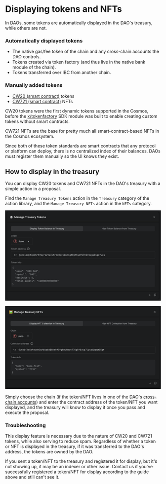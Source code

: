 # Displaying tokens and NFTs

In DAOs, some tokens are automatically displayed in the DAO's treasury, while others are not.

### Automatically displayed tokens

- The native gas/fee token of the chain and any cross-chain accounts the DAO controls.
- Tokens created via token factory (and thus live in the native bank module of the chain).
- Tokens transferred over IBC from another chain.

### Manually added tokens

- [CW20 (smart contract)](https://github.com/CosmWasm/cw-plus/blob/main/packages/cw20/README.md) tokens
- [CW721 (smart contract)](https://github.com/public-awesome/cw-nfts/blob/main/packages/cw721/README.md) NFTs

CW20 tokens were the first dynamic tokens supported in the Cosmos, before the [x/tokenfactory](https://docs.osmosis.zone/osmosis-core/modules/tokenfactory) SDK module was built to enable creating custom tokens without smart contracts.

CW721 NFTs are the base for pretty much all smart-contract-based NFTs in the Cosmos ecosystem.

Since both of these token standards are smart contracts that any protocol or platform can deploy, there is no centralized index of their balances. DAOs must register them manually so the UI knows they exist.

## How to display in the treasury

You can display CW20 tokens and CW721 NFTs in the DAO's treasury with a simple action in a proposal.

Find the `Manage Treasury Tokens` action in the `Treasury` category of the action library, and the `Manage Treasury NFTs` action in the `NFTs` category.

![Manage Treasury Tokens action](../../.gitbook/assets/treasury-manage-tokens.png)

![Manage Treasury NFTs action](../../.gitbook/assets/treasury-manage-nfts.png)

Simply choose the chain (if the token/NFT lives in one of the DAO's [cross-chain accounts](cross-chain.md)) and enter the contract address of the token/NFT you want displayed, and the treasury will know to display it once you pass and execute the proposal.

### Troubleshooting

This display feature is necessary due to the nature of CW20 and CW721 tokens, while also serving to reduce spam. Regardless of whether a token or NFT is displayed in the treasury, if it was transferred to the DAO's address, the tokens are owned by the DAO.

If you sent a token/NFT to the treasury and registered it for display, but it's not showing up, it may be an indexer or other issue. Contact us if you've successfully registered a token/NFT for display according to the guide above and still can't see it.
